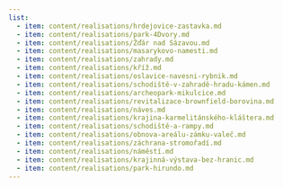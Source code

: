 ```yaml
---
list:
  - item: content/realisations/hrdejovice-zastavka.md
  - item: content/realisations/park-4Dvory.md
  - item: content/realisations/Žďár nad Sázavou.md
  - item: content/realisations/masarykovo-namesti.md
  - item: content/realisations/zahrady.md
  - item: content/realisations/kříž.md
  - item: content/realisations/oslavice-navesni-rybnik.md
  - item: content/realisations/schodiště-v-zahradě-hradu-kámen.md
  - item: content/realisations/archeopark-mikulcice.md
  - item: content/realisations/revitalizace-brownfield-borovina.md
  - item: content/realisations/náves.md
  - item: content/realisations/krajina-karmelitánského-kláštera.md
  - item: content/realisations/schodiště-a-rampy.md
  - item: content/realisations/obnova-areálu-zámku-valeč.md
  - item: content/realisations/záchrana-stromořadí.md
  - item: content/realisations/náměstí.md
  - item: content/realisations/krajinná-výstava-bez-hranic.md
  - item: content/realisations/park-hirundo.md
---
```


